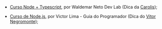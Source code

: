 - [Curso Node + Typescript](https://www.youtube.com/playlist?list=PLz_YTBuxtxt6_Zf1h-qzNsvVt46H8ziKh), por Waldemar Neto Dev Lab (Dica da [Carolis](https://twitter.com/caroliscaroles));

- [Curso de Node.js](https://www.youtube.com/playlist?list=PLJ_KhUnlXUPtbtLwaxxUxHqvcNQndmI4B), por Victor Lima - Guia do Programador (Dica do [Vitor Negromonte](https://www.instagram.com/vitor.ncabral/));